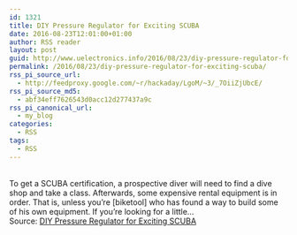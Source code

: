 ```yaml
---
id: 1321
title: DIY Pressure Regulator for Exciting SCUBA
date: 2016-08-23T12:01:00+01:00
author: RSS reader
layout: post
guid: http://www.uelectronics.info/2016/08/23/diy-pressure-regulator-for-exciting-scuba/
permalink: /2016/08/23/diy-pressure-regulator-for-exciting-scuba/
rss_pi_source_url:
  - http://feedproxy.google.com/~r/hackaday/LgoM/~3/_7OiiZjUbcE/
rss_pi_source_md5:
  - abf34eff7626543d0acc12d277437a9c
rss_pi_canonical_url:
  - my_blog
categories:
  - RSS
tags:
  - RSS
---
```

&#013;  
To get a SCUBA certification, a prospective diver will need to find a dive shop and take a class. Afterwards, some expensive rental equipment is in order. That is, unless you’re [biketool] who has found a way to build some of his own equipment. If you’re looking for a little…&#013;  
Source: <a href="http://feedproxy.google.com/~r/hackaday/LgoM/~3/_7OiiZjUbcE/" target="_blank">DIY Pressure Regulator for Exciting SCUBA</a>